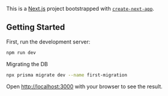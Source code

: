 This is a [Next.js](https://nextjs.org/) project bootstrapped with [`create-next-app`](https://github.com/vercel/next.js/tree/canary/packages/create-next-app).

## Getting Started

First, run the development server:

```bash
npm run dev
```

Migrating the DB

```bash
npx prisma migrate dev --name first-migration
```

Open [http://localhost:3000](http://localhost:3000) with your browser to see the result.
